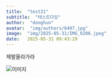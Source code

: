 ```yaml
---
title:  "test31"
subtitle:  "테스트다잉"
author:  "donghun"
avatar:  "img/authors/6497.jpg"
image:  "img/2025-05-31/IMG_0206.jpeg"
date:   2025-05-31 09:43:29
---
```


제발올라가라

![이미지](../img/2025-05-31/IMG_0206.jpeg)
